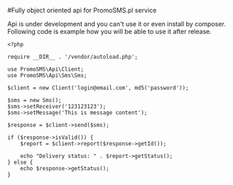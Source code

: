 #Fully object oriented api for PromoSMS.pl service

Api is under development and you can't use it or even install by composer.
Following code is example how you will be able to use it after release.

```
<?php

require __DIR__ . '/vendor/autoload.php';

use PromoSMS\Api\Client;
use PromoSMS\Api\Sms\Sms;

$client = new Client('login@email.com', md5('password'));

$sms = new Sms();
$sms->setReceiver('123123123');
$sms->setMessage('This is message content');

$response = $client->send($sms);

if ($response->isValid()) {
    $report = $client->report($response->getId());

    echo "Delivery status: " . $report->getStatus();
} else {
    echo $response->getStatus();
}

```